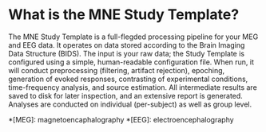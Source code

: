 What is the MNE Study Template?
===============================

The MNE Study Template is a full-flegded processing pipeline for your MEG and
EEG data. It operates on data stored according to the Brain Imaging Data
Structure (BIDS). The input is your raw data; the Study Template is configured
using a simple, human-readable configuration file. When run, it will conduct
preprocessing (filtering, artifact rejection), epoching, generation of evoked
responses, contrasting of experimental conditions, time-frequency analysis,
and source estimation. All intermediate results are saved to disk for later
inspection, and an extensive report is generated. Analyses are conducted on
individual (per-subject) as well as group level.


*[MEG]: magnetoencaphalography
*[EEG]: electroencephalography

